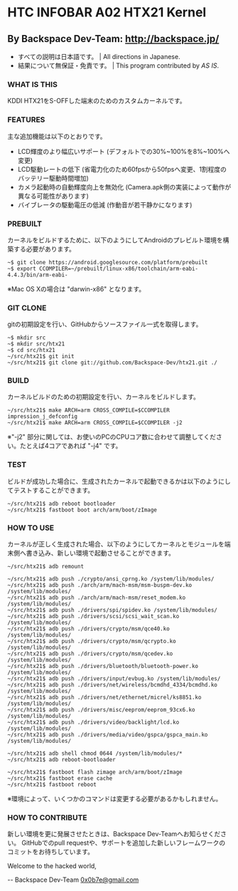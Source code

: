 HTC INFOBAR A02 HTX21 Kernel
===============================================
By Backspace Dev-Team: http://backspace.jp/
-----------------------------------------------

* すべての説明は日本語です。 | All directions in Japanese.
* 結果について無保証・免責です。 | This program contributed by *AS IS*.


### WHAT IS THIS

KDDI HTX21をS-OFFした端末のためのカスタムカーネルです。


### FEATURES

主な追加機能は以下のとおりです。

- LCD輝度のより幅広いサポート
  (デフォルトでの30%~100%を8%~100%へ変更)
- LCD駆動レートの低下
  (省電力化のため60fpsから50fpsへ変更、1割程度のバッテリー駆動時間増加)
- カメラ起動時の自動輝度向上を無効化
  (Camera.apk側の実装によって動作が異なる可能性があります)
- バイブレータの駆動電圧の低減
  (作動音が若干静かになります)


### PREBUILT

カーネルをビルドするために、以下のようにしてAndroidのプレビルト環境を構築する必要があります。

    ~$ git clone https://android.googlesource.com/platform/prebuilt
    ~$ export CCOMPILER=~/prebuilt/linux-x86/toolchain/arm-eabi-4.4.3/bin/arm-eabi-

※Mac OS Xの場合は "darwin-x86" となります。


### GIT CLONE

gitの初期設定を行い、GitHubからソースファイル一式を取得します。

    ~$ mkdir src
    ~$ mkdir src/htx21
    ~$ cd src/htx21
    ~/src/htx21$ git init
    ~/src/htx21$ git clone git://github.com/Backspace-Dev/htx21.git ./


### BUILD

カーネルビルドのための初期設定を行い、カーネルをビルドします。

    ~/src/htx21$ make ARCH=arm CROSS_COMPILE=$CCOMPILER  impression_j_defconfig
    ~/src/htx21$ make ARCH=arm CROSS_COMPILE=$CCOMPILER -j2

※"-j2" 部分に関しては、お使いのPCのCPUコア数に合わせて調整してください。たとえば4コアであれば "-j4" です。

### TEST

ビルドが成功した場合に、生成されたカーネルで起動できるかは以下のようにしてテストすることができます。

    ~/src/htx21$ adb reboot bootloader
    ~/src/htx21$ fastboot boot arch/arm/boot/zImage


### HOW TO USE

カーネルが正しく生成された場合、以下のようにしてカーネルとモジュールを端末側へ書き込み、新しい環境で起動させることができます。

    ~/src/htx21$ adb remount
    
    ~/src/htx21$ adb push ./crypto/ansi_cprng.ko /system/lib/modules/
    ~/src/htx21$ adb push ./arch/arm/mach-msm/msm-buspm-dev.ko /system/lib/modules/
    ~/src/htx21$ adb push ./arch/arm/mach-msm/reset_modem.ko /system/lib/modules/
    ~/src/htx21$ adb push ./drivers/spi/spidev.ko /system/lib/modules/
    ~/src/htx21$ adb push ./drivers/scsi/scsi_wait_scan.ko /system/lib/modules/
    ~/src/htx21$ adb push ./drivers/crypto/msm/qce40.ko /system/lib/modules/
    ~/src/htx21$ adb push ./drivers/crypto/msm/qcrypto.ko /system/lib/modules/
    ~/src/htx21$ adb push ./drivers/crypto/msm/qcedev.ko /system/lib/modules/
    ~/src/htx21$ adb push ./drivers/bluetooth/bluetooth-power.ko /system/lib/modules/
    ~/src/htx21$ adb push ./drivers/input/evbug.ko /system/lib/modules/
    ~/src/htx21$ adb push ./drivers/net/wireless/bcmdhd_4334/bcmdhd.ko /system/lib/modules/
    ~/src/htx21$ adb push ./drivers/net/ethernet/micrel/ks8851.ko /system/lib/modules/
    ~/src/htx21$ adb push ./drivers/misc/eeprom/eeprom_93cx6.ko /system/lib/modules/
    ~/src/htx21$ adb push ./drivers/video/backlight/lcd.ko /system/lib/modules/
    ~/src/htx21$ adb push ./drivers/media/video/gspca/gspca_main.ko /system/lib/modules/
    
    ~/src/htx21$ adb shell chmod 0644 /system/lib/modules/*
    ~/src/htx21$ adb reboot-bootloader
    
    ~/src/htx21$ fastboot flash zimage arch/arm/boot/zImage
    ~/src/htx21$ fastboot erase cache
    ~/src/htx21$ fastboot reboot

※環境によって、いくつかのコマンドは変更する必要があるかもしれません。


### HOW TO CONTRIBUTE

新しい環境を更に発展させたときは、Backspace Dev-Teamへお知らせください。
GitHubでのpull requestや、サポートを追加した新しいフレームワークのコミットをお待ちしています。

Welcome to the hacked world,

--
Backspace Dev-Team <0x0b7e@gmail.com>
